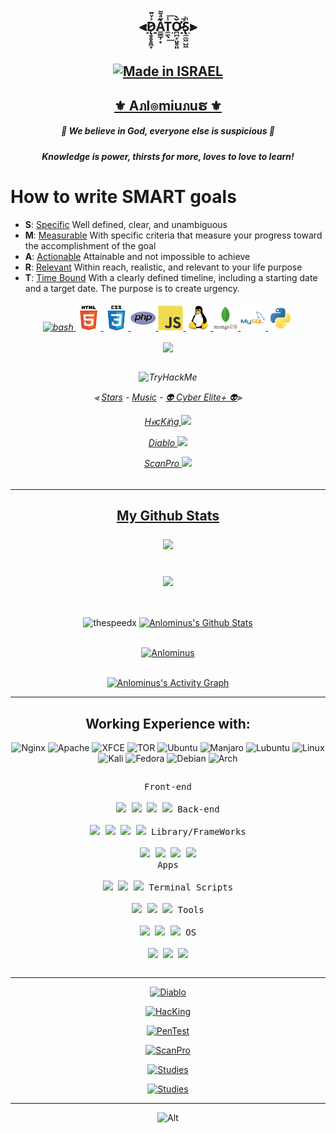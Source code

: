 <h2 align="center">
 
 ⫷[D̷̨̥̥̥͖̞͐ͮ̄A̳̳̹̟̋ͣ͌ͅT̼̼̖̾͟͞Ơ̷̴̪̪̝͈̥͈̆̀̚S̢̼̼͖̺͖ͪ](https://github.com/Anlominus/Anlominus/blob/main/DATOS.md)⫸
 
  <a href=""><br><img title="Made in ISRAEL" src="https://img.shields.io/badge/MADE%20IN-ISRAEL-blue?style=for-the-badge"></a>

 
</h2>

<h2 align="center"><a href="https://github.com/Anlominus/Anlominus">⚜️ Aภl๏miuภuຮ ⚜️</a></h2>



<!-- <h1 align="center">
<img src="https://readme-typing-svg.herokuapp.com?font=ubuntu&color=%f4f4f4f4&size=22&vCenter=true&height=40&lines=Anlominus+RhytMix+Hope+there+is+something+you+need">
</h1>  
 -->
<h5 align="center">🔱 We believe in God, everyone else is suspicious 🔱</h5>

<h5 align="center">Knowledge is power, thirsts for more, loves to love to learn!</h5>

# How to write SMART goals
- **S**: [Specific](https://github.com/Anlominus/Studies/blob/main/Time%20Management.md#s-specific) Well defined, clear, and unambiguous
- **M**: [Measurable](https://github.com/Anlominus/Studies/blob/main/Time%20Management.md#m-measurable) With specific criteria that measure your progress toward the accomplishment of the goal
- **A**: [Actionable](https://github.com/Anlominus/Studies/blob/main/Time%20Management.md#a-achievable) Attainable and not impossible to achieve
- **R**: [Relevant](https://github.com/Anlominus/Studies/blob/main/Time%20Management.md#r-relevant) Within reach, realistic, and relevant to your life purpose
- **T**: [Time Bound](https://github.com/Anlominus/Studies/blob/main/Time%20Management.md#t-time-bound) With a clearly defined timeline, including a starting date and a target date. The purpose is to create urgency.

<h6 align="center">
 <p align="center" dir="auto">
  <a href="https://www.gnu.org/software/bash/" rel="nofollow">
    <img src="https://camo.githubusercontent.com/bbb327d6ba7708520eaafd13396fed64d73bf5df5c4cdd0ba03cf0843f7a9340/68747470733a2f2f7777772e766563746f726c6f676f2e7a6f6e652f6c6f676f732f676e755f626173682f676e755f626173682d69636f6e2e737667" alt="bash" width="40" height="40" data-canonical-src="https://www.vectorlogo.zone/logos/gnu_bash/gnu_bash-icon.svg" style="max-width: 100%;">
  </a>
  <a href="https://www.w3.org/html/" rel="nofollow">
    <img src="https://raw.githubusercontent.com/devicons/devicon/master/icons/html5/html5-original-wordmark.svg" alt="html5" width="40" height="40" style="max-width: 100%;">
  </a>
  <a href="https://www.w3.org/css/" rel="nofollow">
    <img src="https://raw.githubusercontent.com/github/explore/80688e429a7d4ef2fca1e82350fe8e3517d3494d/topics/css/css.png" alt="css" width="40" height="40" style="max-width: 100%;">
  </a>
  <a href="https://www.php.net/" rel="nofollow">
    <img src="https://raw.githubusercontent.com/github/explore/ccc16358ac4530c6a69b1b80c7223cd2744dea83/topics/php/php.png" alt="php" width="40" height="40" style="max-width: 100%;">
  </a>
  <a href="https://developer.mozilla.org/en-US/docs/Web/JavaScript" rel="nofollow">
    <img src="https://raw.githubusercontent.com/devicons/devicon/master/icons/javascript/javascript-original.svg" alt="javascript" width="40" height="40" style="max-width: 100%;">
  </a>
  <a href="https://www.linux.org/" rel="nofollow">
    <img src="https://raw.githubusercontent.com/devicons/devicon/master/icons/linux/linux-original.svg" alt="linux" width="40" height="40" style="max-width: 100%;">
  </a>
  <a href="https://www.mongodb.com/" rel="nofollow">
    <img src="https://raw.githubusercontent.com/devicons/devicon/master/icons/mongodb/mongodb-original-wordmark.svg" alt="mongodb" width="40" height="40" style="max-width: 100%;">
  </a>
  <a href="https://www.mysql.com/" rel="nofollow">
    <img src="https://raw.githubusercontent.com/devicons/devicon/master/icons/mysql/mysql-original-wordmark.svg" alt="mysql" width="40" height="40" style="max-width: 100%;">
  </a>
  <a href="https://www.python.org" rel="nofollow">
    <img src="https://raw.githubusercontent.com/devicons/devicon/master/icons/python/python-original.svg" alt="python" width="40" height="40" style="max-width: 100%;">
  </a>
</p>
<p>
  <img align="center"
    src="https://github-readme-stats.vercel.app/api/top-langs/?username=Anlominus&langs_count=8&theme=onedark" />
</p>

 <br>
<img src="https://tryhackme-badges.s3.amazonaws.com/Anlominus.png" alt="TryHackMe">

⫷ [Stars](https://github.com/Anlominus?tab=stars) - [Music](https://github.com/Anlominus/Music) - [👽 Cyber Elite+ 👽](https://t.me/s/CyberElitePlusChannel)⫸

<a href="https://github.com/Anlominus/HacKing"> HคcKᎥήg <img src="https://img.shields.io/github/stars/Anlominus/HacKing.svg?style=social&label=Star&maxAge=2592000"> </a>

<a href="https://github.com/Anlominus/Diablo"> Diablo <img src="https://img.shields.io/github/stars/Anlominus/Diablo.svg?style=social&label=Star&maxAge=2592000"> </a>

<a href="https://github.com/Anlominus/ScanPro"> ScanPro <img src="https://img.shields.io/github/stars/Anlominus/ScanPro.svg?style=social&label=Star&maxAge=2592000"> </a>

</h6>

---
 
<h2 align="center"><u>My Github Stats</u>

<a align="center" href="https://github.com/Anlominus" target="_blank"><img src="https://img.shields.io/badge/Github-Anlominus-green?style=for-the-badge&logo=github"></a></h2>

<p align="center">
<br>
<img src="https://metrics.lecoq.io/Anlominus?template=classic&achievements=1&achievements.threshold=C&achievements.secrets=true&achievements.display=compact&achievements.limit=0&config.timezone=Asia%2FDhaka">	
<br>

 </p>


 </div>


<p align="center"><a href="https://github.com/Anlominus">
 <br>
 
 
<div align="center">
<p align="center">

<a>
  <img align="center" src="https://github-readme-streak-stats.herokuapp.com/?user=anlominus&theme=black-ice" alt="thespeedx" />
</a>

<a href="https://github.com/Anlominus">
  <img align="center" alt="Anlominus's Github Stats"
    src="https://github-readme-stats.vercel.app/api?username=Anlominus&show_icons=true&count_private=true&theme=react&bg_color=151515" />
</a>
<br>
<br>
<p align="center"> 
 <a href="https://github.com/Anlominus/github-profile-trophy">
  <img src="https://github-profile-trophy.vercel.app/?username=Anlominus&theme=onedark" alt="Anlominus" />
 </a> 
 </p>
<br>
<a href="https://github.com/Anlominus">
  <img alt="Anlominus's Activity Graph" src="https://activity-graph.herokuapp.com/graph?username=Anlominus&bg_color=0D1117&color=5BCDEC&line=5BCDEC&point=FFFFFF&hide_border=true" /></a>
 
---
 
## Working Experience with:
 
![Nginx](https://img.shields.io/badge/nginx-%23009639.svg?style=for-the-badge&logo=nginx&logoColor=white)
![Apache](https://img.shields.io/badge/apache-%23D42029.svg?style=for-the-badge&logo=apache&logoColor=white)
![XFCE](https://img.shields.io/badge/XFCE-%232284F2.svg?style=for-the-badge&logo=xfce&logoColor=white)
![TOR](https://img.shields.io/badge/tor-%237E4798.svg?style=for-the-badge&logo=tor-project&logoColor=white)
![Ubuntu](https://img.shields.io/badge/Ubuntu-E95420?style=for-the-badge&logo=ubuntu&logoColor=white)
![Manjaro](https://img.shields.io/badge/Manjaro-35BF5C?style=for-the-badge&logo=Manjaro&logoColor=white)
![Lubuntu](https://img.shields.io/badge/-Lubuntu-%230065C2?style=for-the-badge&logo=lubuntu&logoColor=white)
![Linux](https://img.shields.io/badge/Linux-FCC624?style=for-the-badge&logo=linux&logoColor=black)
![Kali](https://img.shields.io/badge/Kali-268BEE?style=for-the-badge&logo=kalilinux&logoColor=white)
![Fedora](https://img.shields.io/badge/Fedora-294172?style=for-the-badge&logo=fedora&logoColor=white)
![Debian](https://img.shields.io/badge/Debian-D70A53?style=for-the-badge&logo=debian&logoColor=white) 
![Arch](https://img.shields.io/badge/Arch%20Linux-1793D1?logo=arch-linux&logoColor=fff&style=for-the-badge)

<p style="display: inline-block;" align="center">
  <kbd>
    <kbd>Front-end</kbd>
    <br>
    <br>
    <img width="30px" src="https://cdn.jsdelivr.net/gh/devicons/devicon/icons/html5/html5-original.svg" /> 
    <img width="30px" src="https://cdn.jsdelivr.net/gh/devicons/devicon/icons/css3/css3-plain.svg" /> 
    <img width="30px" src="https://cdn.jsdelivr.net/gh/devicons/devicon/icons/sass/sass-original.svg" /> 
    <img width="30px" src="https://cdn.jsdelivr.net/gh/devicons/devicon/icons/javascript/javascript-original.svg" />
  </kbd>
  <kbd>
    <kbd>Back-end</kbd>
    <br>
    <br>
    <img width="30px" src="https://cdn.jsdelivr.net/gh/devicons/devicon/icons/php/php-original.svg" />
    <img width="30px" src="https://cdn.jsdelivr.net/gh/devicons/devicon/icons/typescript/typescript-original.svg" />
    <img width="30px" src="https://cdn.jsdelivr.net/gh/devicons/devicon/icons/nodejs/nodejs-original.svg" />
    <img width="30px" src="https://cdn.jsdelivr.net/gh/devicons/devicon/icons/rails/rails-original-wordmark.svg" />
  </kbd>
  <kbd>
    <kbd>Library/FrameWorks</kbd>
    <br>
    <br>
    <img width="30px" src="https://cdn.jsdelivr.net/gh/devicons/devicon/icons/tailwindcss/tailwindcss-plain.svg" />
    <img width="30px" src="https://cdn.jsdelivr.net/gh/devicons/devicon/icons/bootstrap/bootstrap-original.svg" />
    <img width="30px" src="https://cdn.jsdelivr.net/gh/devicons/devicon/icons/react/react-original.svg" />
    <img width="30px" src="https://cdn.jsdelivr.net/gh/devicons/devicon/icons/vuejs/vuejs-original.svg" />
  </kbd>
  <br>
  <kbd>
    <kbd>Apps</kbd>
    <br>
    <br>
    <img width="30px" src="https://cdn.jsdelivr.net/gh/devicons/devicon/icons/java/java-original.svg" />
    <img width="30px" src="https://cdn.jsdelivr.net/gh/devicons/devicon/icons/kotlin/kotlin-original.svg" />
    <img width="30px" src="https://cdn.jsdelivr.net/gh/devicons/devicon/icons/dart/dart-original.svg" />
  </kbd>
  <kbd>
    <kbd>Terminal Scripts</kbd>
    <br>
    <br>
    <img width="30px" src="https://cdn.jsdelivr.net/gh/devicons/devicon/icons/python/python-plain.svg" />
    <img width="30px" src="https://cdn.jsdelivr.net/gh/devicons/devicon/icons/bash/bash-original.svg" />
    <img width="30px" src="https://cdn.jsdelivr.net/gh/devicons/devicon/icons/ruby/ruby-original.svg" />
  </kbd>
  <kbd>
    <kbd>Tools</kbd>
    <br>
    <br>
    <img width="30px" src="https://cdn.jsdelivr.net/gh/devicons/devicon/icons/vscode/vscode-original.svg" />
    <img width="30px" src="https://github.com/termux/termux-app/raw/master/app/src/main/res/mipmap-xxxhdpi/ic_launcher.png" />
    <img width="30px" src="https://upload.wikimedia.org/wikipedia/commons/thumb/b/b2/Repl.it_logo.svg/512px-Repl.it_logo.svg.png">
  </kbd>
  <kbd>
    <kbd>OS</kbd>
    <br>
    <br>
    <img width="30px" src="https://cdn.jsdelivr.net/gh/devicons/devicon/icons/linux/linux-original.svg" />
    <img width="30px" src="https://cdn.jsdelivr.net/gh/devicons/devicon/icons/android/android-original.svg" />
    <img width="30px" src="https://cdn.jsdelivr.net/gh/devicons/devicon/icons/windows8/windows8-original.svg" />
  </kbd>
</p>

---
 
 <a href="https://github.com/Anlominus/Diablo"><img title="Diablo" src="https://github-readme-stats.vercel.app/api/pin/?username=Anlominus&repo=Diablo&theme=vision-friendly-dark"></a><br>

 <a href="https://github.com/Anlominus/HacKing"><img title="HacKing" src="https://github-readme-stats.vercel.app/api/pin/?username=Anlominus&repo=HacKing&theme=radical"></a><br>

 <a href="https://github.com/Anlominus/PenTest"><img title="PenTest" src="https://github-readme-stats.vercel.app/api/pin/?username=Anlominus&repo=PenTest&theme=shades-of-purple"></a><br>

 <a href="https://github.com/Anlominus/ScanPro"><img title="ScanPro" src="https://github-readme-stats.vercel.app/api/pin/?username=Anlominus&repo=ScanPro&theme=onedark"></a><br>

 <a href="https://github.com/Anlominus/Studies"><img title="Studies" src="https://github-readme-stats.vercel.app/api/pin/?username=Anlominus&repo=Studies&theme=vue-dark"></a><br>
 
 <a href="https://github.com/Anlominus/Goals"><img title="Studies" src="https://github-readme-stats.vercel.app/api/pin/?username=Anlominus&repo=Goals&theme=merko"></a><br>

 
 ---
 
 ![Alt](https://repobeats.axiom.co/api/embed/c4d73d5d9779f4dcd848eb13c02776e5c69081e9.svg "Repobeats analytics image")
